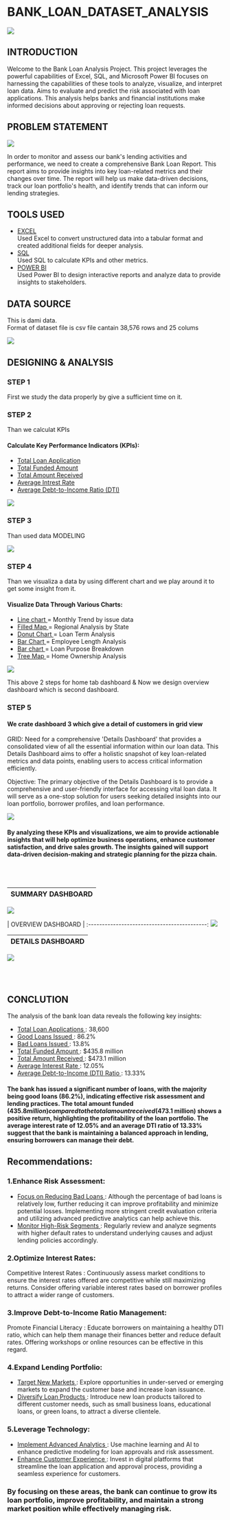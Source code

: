# BANK_LOAN_DATASET_ANALYSIS

![](SUMMARY_DASH.png)

## INTRODUCTION

Welcome to the Bank Loan Analysis Project.
This project leverages the powerful capabilities of Excel, SQL, and Microsoft Power BI focuses on harnessing the capabilities of these tools to analyze, visualize, and interpret loan data. Aims to evaluate and predict the risk associated with loan applications. This analysis helps banks and financial institutions make informed decisions about approving or rejecting loan requests.


## PROBLEM STATEMENT


![](PROBLEM_STATMENT.png)

In order to monitor and assess our bank's lending activities and performance, we need to create a comprehensive Bank Loan Report. This report aims to provide insights into key loan-related metrics and their changes over time. The report will help us make data-driven decisions, track our loan portfolio's health, and identify trends that can inform our lending strategies.

## TOOLS USED

- <u> EXCEL </u> <br>
Used Excel to convert unstructured data into a tabular format and created additional fields for deeper analysis.
- <u> SQL  </u> <br>
Used SQL to calculate KPIs and other metrics.
- <u> POWER BI  </u> <br>
Used Power BI to design interactive reports and analyze data to provide insights to stakeholders.

## DATA SOURCE

This is dami data. <br>
Format of dataset file is csv file cantain 38,576 rows and 25 colums

![](EXCEL_ROW_DATA.png)

## DESIGNING & ANALYSIS 

### STEP 1

First we study the data properly by give a sufficient time on it.

### STEP 2

Than we calculat KPIs 

#### Calculate Key Performance Indicators (KPIs):

- <u> Total Loan Application </u> <br>
- <u> Total Funded Amount  </u> <br>
- <u> Total Amount Received </u> <br>
- <u> Average Intrest Rate </u> <br>
- <u> Average Debt-to-Income Ratio (DTI) </u> <br>

![](KPIs.png)

### STEP 3

Than used data MODELING 

![](MODELING.png)


### STEP 4

Than we visualiza a data by using different chart and we play around it to get some insight from it.

#### Visualize Data Through Various Charts:

- <u> Line chart </u> = Monthly Trend by issue data <br>
- <u> Filled Map </u> = Regional Analysis by State  <br>
- <u> Donut Chart  </u> = Loan Term Analysis  <br>
- <u> Bar Chart </u> = Employee Length Analysis  <br>
- <u> Bar chart </u> = Loan Purpose Breakdown <br>
- <u> Tree Map </u> = Home Ownership Analysis  <br>

![](OVERVIEW_CHARTS.png)

This above 2 steps for home tab dashboard & Now we design overview dashboard which is second dashboard.

### STEP 5

#### We crate dashboard 3 which give a detail of customers in grid view

GRID:
Need for a comprehensive 'Details Dashboard' that provides a consolidated view of all the essential information within our loan data. 
This Details Dashboard aims to offer a holistic snapshot of key loan-related metrics and data points, enabling users to access critical information efficiently.

Objective:
The primary objective of the Details Dashboard is to provide a comprehensive and user-friendly interface for accessing vital loan data. It will serve as a one-stop solution for users seeking detailed insights into our loan portfolio, borrower profiles, and loan performance.


![](GRID.png)

#### By analyzing these KPIs and visualizations, we aim to provide actionable insights that will help optimize business operations, enhance customer satisfaction, and drive sales growth. The insights gained will support data-driven decision-making and strategic planning for the pizza chain.

<br>
<br>

|          SUMMARY DASHBOARD                | 
:---------------------------------------:|
 ![](SUMMARY_DASH.png)   

 
|          OVERVIEW DASHBOARD               |
:-------------------------------------------:
 ![](OVERVIEW_DASH.png)
 

|          DETAILS DASHBOARD             | 
:---------------------------------------:|
 ![](DETAILS.png)   

 <br>
 <br> 

## CONCLUTION

The analysis of the bank loan data reveals the following key insights:

- <u> Total Loan Applications  </u> : 38,600
- <u> Good Loans Issued  </u> : 86.2%
- <u> Bad Loans Issued  </u> : 13.8%
- <u> Total Funded Amount  </u> : $435.8 million
- <u> Total Amount Received  </u> : $473.1 million
- <u> Average Interest Rate  </u> : 12.05%
- <u> Average Debt-to-Income (DTI) Ratio  </u> : 13.33%

#### The bank has issued a significant number of loans, with the majority being good loans (86.2%), indicating effective risk assessment and lending practices. The total amount funded ($435.8 million) compared to the total amount received ($473.1 million) shows a positive return, highlighting the profitability of the loan portfolio. The average interest rate of 12.05% and an average DTI ratio of 13.33% suggest that the bank is maintaining a balanced approach in lending, ensuring borrowers can manage their debt.

## Recommendations:

### 1.Enhance Risk Assessment:
- <u> Focus on Reducing Bad Loans  </u> :
Although the percentage of bad loans is relatively low, further reducing it can improve profitability and minimize potential losses. Implementing more stringent credit evaluation criteria and utilizing advanced predictive analytics can help achieve this.
- <u> Monitor High-Risk Segments  </u> :
Regularly review and analyze segments with higher default rates to understand underlying causes and adjust lending policies accordingly.

### 2.Optimize Interest Rates:
Competitive Interest Rates : Continuously assess market conditions to ensure the interest rates offered are competitive while still maximizing returns. Consider offering variable interest rates based on borrower profiles to attract a wider range of customers.

### 3.Improve Debt-to-Income Ratio Management:
Promote Financial Literacy : Educate borrowers on maintaining a healthy DTI ratio, which can help them manage their finances better and reduce default rates. Offering workshops or online resources can be effective in this regard.

### 4.Expand Lending Portfolio:

- <u> Target New Markets </u> : Explore opportunities in under-served or emerging markets to expand the customer base and increase loan issuance.
- <u> Diversify Loan Products </u> : Introduce new loan products tailored to different customer needs, such as small business loans, educational loans, or green loans, to attract a diverse clientele.

### 5.Leverage Technology:
- <u>Implement Advanced Analytics </u> : Use machine learning and AI to enhance predictive modeling for loan approvals and risk assessment.
- <u> Enhance Customer Experience  </u> : Invest in digital platforms that streamline the loan application and approval process, providing a seamless experience for customers.


### By focusing on these areas, the bank can continue to grow its loan portfolio, improve profitability, and maintain a strong market position while effectively managing risk.
